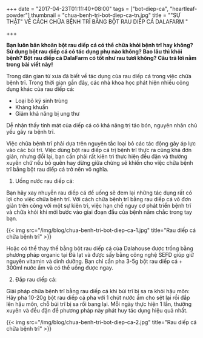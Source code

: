 +++
date = "2017-04-23T01:11:40+08:00"
tags = ["bot-diep-ca", "heartleaf-powder"]
thumbnail = "chua-benh-tri-bot-diep-ca-tn.jpg"
title = "\"SỰ THẬT\" VỀ CÁCH CHỮA BỆNH TRĨ BẰNG BỘT RAU DIẾP CÁ DALAFARM "

+++

**Bạn luôn băn khoăn bột rau diếp cá có thể chữa khỏi bệnh trĩ hay không? Sử dụng bột rau diếp cá có tác dụng phụ nào không? Bao lâu thì khỏi bệnh? 
Bột rau diếp cá DalaFarm có tốt như rau tươi không? Câu trả lời nằm trong bài viết này!** 
 
Trong dân gian từ xưa đã biết về tác dụng của rau diếp cá trong việc chữa bệnh trĩ. Trong thời gian gần đây, các nhà khoa học phát hiện nhiều công dụng khác của rau diếp cá:
* Loại bỏ ký sinh trùng
* Kháng khuẩn
* Giảm khả năng bị ung thư
 
Dễ nhận thấy tính mát của diếp cá có khả năng trị táo bón, nguyên nhân chủ yếu gây ra bệnh trĩ. 

Việc chữa bệnh trĩ phải dựa trên nguyên tắc loại bỏ các tác động gây áp lực vào các búi trĩ. 
Việc dùng bột rau diếp cá trị bệnh trĩ thực ra cũng khá đơn giản, nhưng đổi lại, bạn cần phải rất kiên trì thực hiện đều đặn và thường xuyên chứ nếu bỏ quên hay dừng giữa chừng sẽ khiến cho việc chữa bệnh trĩ bằng bột rau diếp cá trở nên vô nghĩa. 

1) Uống nước rau diếp cá:

Bạn hãy xay nhuyễn rau diếp cá để uống sẽ đem lại những tác dụng rất có lợi cho việc chữa bệnh trĩ. Với cách chữa bệnh trĩ bằng rau diếp cá vô đơn giản trên công với một sự kiên trì, việc hạn chế nguy cơ phát triển bệnh trĩ và chữa khỏi khi mới bước vào giai đoạn đầu của bệnh nằm chắc trong tay bạn.  

{{< img src="/img/blog/chua-benh-tri-bot-diep-ca-1.jpg" title="Rau diếp cá chữa bệnh trĩ" >}}
 
Hoặc có thể thay thế bằng bột rau diếp cá của Dalahouse được trồng bằng phương pháp organic tại Đà lạt và được  sấy bằng công nghệ SEFD giúp giữ nguyên vitamin và dinh dưỡng. 
Bạn chỉ cần pha 3-5g bột rau diếp cá + 300ml nước ấm và có thể uống được ngay. 
 
2) Đắp rau diếp cá:
 
Giải pháp chữa bệnh trĩ bằng rau diếp cá khi búi trĩ bị sa ra khỏi hậu môn: 
Hãy pha 10-20g bột rau diếp cá pha với 1 chút nước ấm cho sệt lại rồi đắp lên hậu môn, chỗ búi trĩ bị sa rồi bang lại. Mỗi ngày thực hiện 1 lần, thường xuyên và đều đặn để phương pháp này phát huy tác dụng hiệu quả nhất. 

{{< img src="/img/blog/chua-benh-tri-bot-diep-ca-2.jpg" title="Rau diếp cá chữa bệnh trĩ" >}}